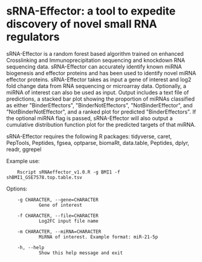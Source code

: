 # sRNA-Effector: a tool to expedite discovery of novel small RNA regulators

sRNA-Effector is a random forest based algorithm trained on enhanced Crosslinking and Immunoprecipitation sequencing and knockdown RNA sequencing data. sRNA-Effector can accurately identify known miRNA biogenesis and effector proteins and has been used to identify novel miRNA effector proteins. sRNA-Effector takes as input a gene of interest and log2 fold change data from RNA sequencing or microarray data. Optionally, a miRNA of interest can also be used as input. Output includes a text file of predictions, a stacked bar plot showing the proportion of miRNAs classified as either "BinderEffectors", "BinderNotEffectors", "NotBinderEffector", and "NotBinderNotEffector", and a ranked plot for predicted "BinderEffectors". If the optional miRNA flag is passed, sRNA-Effector will also output a cumulative distribution function plot for the predicted targets of that miRNA.

sRNA-Effector requires the following R packages:
tidyverse,
caret,
PepTools,
Peptides,
fgsea,
optparse,
biomaRt,
data.table,
Peptides,
dplyr,
readr,
ggrepel

Example use:

        Rscript sRNAeffector_v1.0.R -g BMI1 -f shBMI1_GSE7578.top.table.tsv

Options:

        -g CHARACTER, --gene=CHARACTER
                Gene of interest

        -f CHARACTER, --file=CHARACTER
                Log2FC input file name

        -m CHARACTER, --miRNA=CHARACTER
                MiRNA of interest. Example format: miR-21-5p

        -h, --help
                Show this help message and exit
